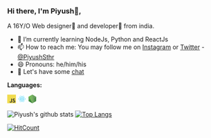 ### Hi there, I'm Piyush👦,
A 16Y/O Web designer🌈 and developer🎯 from india.
- 🌱 I’m currently learning NodeJs, Python and ReactJs
- 📫 How to reach me: You may follow me on [Instagram](https://instagram.com/piyushsthr) or [Twitter](https://twitter.com/piyushsthr) - [@PiyushSthr](https://twitter.com/piyushsthr)
- 😄 Pronouns: he/him/his
- 📮 Let's have some [chat](https://github.com/PiyushSuthar/PiyushSuthar/issues/new)

**Languages:**  

<code><img height="20" src="https://raw.githubusercontent.com/github/explore/80688e429a7d4ef2fca1e82350fe8e3517d3494d/topics/javascript/javascript.png"></code>
<code><img height="20" src="https://raw.githubusercontent.com/github/explore/80688e429a7d4ef2fca1e82350fe8e3517d3494d/topics/react/react.png"></code>
<code><img height="20" src="https://raw.githubusercontent.com/github/explore/80688e429a7d4ef2fca1e82350fe8e3517d3494d/topics/nodejs/nodejs.png"></code>

![Piyush's github stats](https://github-readme-stats.vercel.app/api?username=PiyushSuthar&show_icons=true&title_color=2e2e2e&hide=["issues"])
[![Top Langs](https://github-readme-stats.vercel.app/api/top-langs/?username=piyushsuthar)](https://github.com/anuraghazra/github-readme-stats)

[![HitCount](http://hits.dwyl.com/piyushsuthar/piyushsuthar.svg)](http://hits.dwyl.com/piyushsuthar/piyushsuthar)

<!-- - 👯 I’m looking to collaborate on ...
- 🤔 I’m looking for help with ...
- 😄 Pronouns: ...
- ⚡ Fun fact: 
- 💬 Ask me about ...-->
<!--

- 🔭 I’m currently working on ...-->
